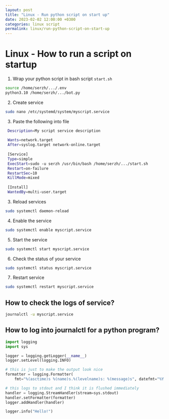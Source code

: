 ```yaml
---
layout: post
title: "Linux - Run python script on start up"
date: 2023-02-02 12:00:00 +0300
categories: linux script
permalink: linux/run-python-script-on-start-up
---
```


# Linux - How to run a script on startup
1. Wrap your python script in bash script `start.sh`
```bash
source /home/serzh/.../.env
python3.10 /home/serzh/.../bot.py
```

2. Create service
```bash
sudo nano /etc/systemd/system/myscript.service
```

3. Paste the following into file
  ```bash
   Description=My script service description
   
   Wants=network.target
   After=syslog.target network-online.target
   
   [Service]
   Type=simple
   ExecStart=sudo -u serzh /usr/bin/bash /home/serzh/.../start.sh
   Restart=on-failure
   RestartSec=10
   KillMode=mixed
   
   [Install]
   WantedBy=multi-user.target
  ```

3. Reload services
```bash
sudo systemctl daemon-reload 
```

4. Enable the service
```bash
sudo systemctl enable myscript.service
```

5. Start the service
```bash
sudo systemctl start myscript.service
```

6. Check the status of your service
```bash
sudo systemctl status myscript.service
```

7. Restart service
```bash
sudo systemctl restart myscript.service
```

## How to check the logs of service?
```bash
journalctl -u myscript.service
```


## How to log into journalctl for a python program?
```python
import logging
import sys

logger = logging.getLogger(__name__)
logger.setLevel(logging.INFO)

# this is just to make the output look nice
formatter = logging.Formatter(
    fmt="%(asctime)s %(name)s.%(levelname)s: %(message)s", datefmt="%Y.%m.%d %H:%M:%S")

# this logs to stdout and I think it is flushed immediately
handler = logging.StreamHandler(stream=sys.stdout)
handler.setFormatter(formatter)
logger.addHandler(handler)

logger.info("Hello!")
```

